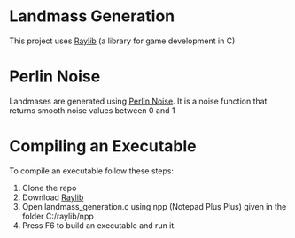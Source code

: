 # Landmass Generation
This project uses <a href="https://www.raylib.com/">Raylib</a> (a library for game development in C)
# Perlin Noise
Landmases are generated using <a href="https://en.wikipedia.org/wiki/Perlin_noise">Perlin Noise</a>.
It is a noise function that returns smooth noise values between 0 and 1
# Compiling an Executable
To compile an executable follow these steps:
1) Clone the repo
2) Download <a href="https://www.raylib.com/">Raylib</a>
3) Open landmass_generation.c using npp (Notepad Plus Plus) given in the folder C:/raylib/npp
4) Press F6 to build an executable and run it.
